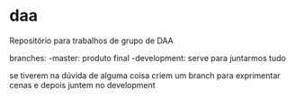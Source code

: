 # daa
Repositório para trabalhos de grupo de DAA

branches:
-master: produto final
-development: serve para juntarmos tudo

se tiverem na dúvida de alguma coisa criem um branch para exprimentar cenas e depois juntem no development
